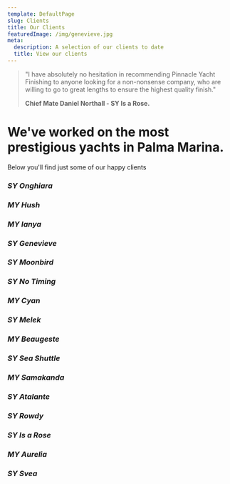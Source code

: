 ```yaml
---
template: DefaultPage
slug: Clients
title: Our Clients
featuredImage: /img/genevieve.jpg
meta:
  description: A selection of our clients to date
  title: View our clients
---
```


> "I have absolutely no hesitation in recommending Pinnacle Yacht Finishing to anyone looking for a non-nonsense company, who are willing to go to great lengths to ensure the highest quality finish."
>
> **Chief Mate Daniel Northall - SY Is a Rose.**

# We've worked on the most prestigious yachts in Palma Marina.

Below you'll find just some of our happy clients

### _SY Onghiara_

### _MY Hush_

### _MY Ianya_

### _SY Genevieve_

### _SY Moonbird_

### _SY No Timing_

### _MY Cyan_

### _SY Melek_

### _MY Beaugeste_

### _SY Sea Shuttle_

### _MY Samakanda_

### _SY Atalante_

### _SY Rowdy_

### _SY Is a Rose_

### _MY Aurelia_

### _SY Svea_

